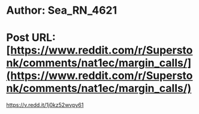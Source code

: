 # Author: Sea_RN_4621
# Post URL: [https://www.reddit.com/r/Superstonk/comments/nat1ec/margin_calls/](https://www.reddit.com/r/Superstonk/comments/nat1ec/margin_calls/)


https://v.redd.it/1j0kz52wvpy61